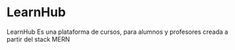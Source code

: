 # LearnHub
LearnHub Es una plataforma de cursos, para alumnos y profesores creada a partir del stack MERN
